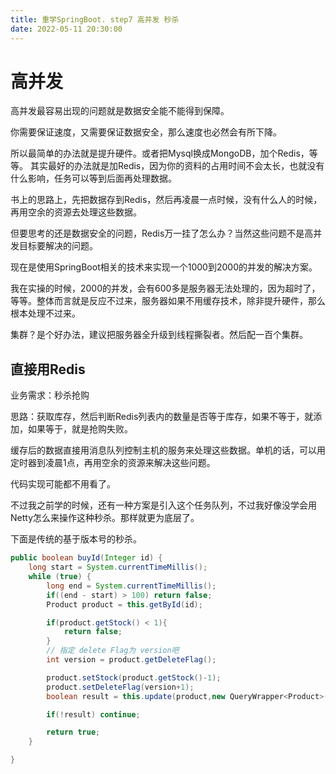 ```yaml
---
title: 重学SpringBoot. step7 高并发 秒杀
date: 2022-05-11 20:30:00
---
```


# 高并发

高并发最容易出现的问题就是数据安全能不能得到保障。

你需要保证速度，又需要保证数据安全，那么速度也必然会有所下降。

所以最简单的办法就是提升硬件。或者把Mysql换成MongoDB，加个Redis，等等。
其实最好的办法就是加Redis，因为你的资料的占用时间不会太长，也就没有什么影响，任务可以等到后面再处理数据。

书上的思路上，先把数据存到Redis，然后再凌晨一点时候，没有什么人的时候，再用空余的资源去处理这些数据。

但要思考的还是数据安全的问题，Redis万一挂了怎么办？当然这些问题不是高并发目标要解决的问题。

现在是使用SpringBoot相关的技术来实现一个1000到2000的并发的解决方案。

我在实操的时候，2000的并发，会有600多是服务器无法处理的，因为超时了，等等。整体而言就是反应不过来，服务器如果不用缓存技术，除非提升硬件，那么根本处理不过来。

集群？是个好办法，建议把服务器全升级到线程撕裂者。然后配一百个集群。

## 直接用Redis

业务需求：秒杀抢购

思路：获取库存，然后判断Redis列表内的数量是否等于库存，如果不等于，就添加，如果等于，就是抢购失败。

缓存后的数据直接用消息队列控制主机的服务来处理这些数据。单机的话，可以用定时器到凌晨1点，再用空余的资源来解决这些问题。


代码实现可能都不用看了。


不过我之前学的时候，还有一种方案是引入这个任务队列，不过我好像没学会用Netty怎么来操作这种秒杀。那样就更为底层了。


下面是传统的基于版本号的秒杀。

```java
public boolean buyId(Integer id) {
    long start = System.currentTimeMillis();
    while (true) {
        long end = System.currentTimeMillis();
        if((end - start) > 100) return false;
        Product product = this.getById(id);

        if(product.getStock() < 1){
            return false;
        }
        // 指定 delete Flag为 version吧
        int version = product.getDeleteFlag();

        product.setStock(product.getStock()-1);
        product.setDeleteFlag(version+1);
        boolean result = this.update(product,new QueryWrapper<Product>().lambda().eq(Product::getId,product.getId()).eq(Product::getDeleteFlag,product.getDeleteFlag()-1));

        if(!result) continue;

        return true;
    }

}
```